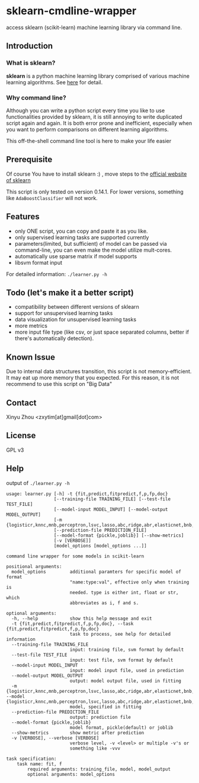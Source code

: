 
sklearn-cmdline-wrapper
=======================

access sklearn (scikit-learn) machine learning library via command line.

Introduction
------------
### What is sklearn?
__sklearn__ is a python machine learning library comprised of various
machine learning algorithms. See [here](http://scikit-learn.org/stable/) for detail.

### Why command line?
Although you can write a python script every time you like to use functionalities
provided by sklearn, it is still annoying to write duplicated script again and again.
It is both error prone and inefficient, especially when you want to perform comparisons
on different learning algorithms.

This off-the-shell command line tool is here to make your life easier

Prerequisite
------------
Of course You have to install sklearn :) , move steps to the [official website of sklearn](http://scikit-learn.org/stable/)

This script is only tested on version 0.14.1.
For lower versions, something like ```AdaBoostClassifier``` will not work.


Features
--------
- only ONE script, you can copy and paste it as you like.
- only supervised learning tasks are supported currently
- parameters(limited, but sufficient) of model can be passed via command-line,
	you can even make the model utilize mult-cores.
- automatically use sparse matrix if model supports
- libsvm format input

For detailed information: ```./learner.py -h```

Todo (let's make it a better script)
------------------------------------
- compatibility between different versions of sklearn
- support for unsupervised learning tasks
- data visualization for unsupervised learning tasks
- more metrics
- more input file type (like csv, or just space separated columns,
better if there's automatically detection).

Known Issue
-----------
Due to internal data structures transition, this script is not
memory-efficient. It may eat up more memory that you expected.
For this reason, it is not recommend to use this script on "Big Data"

Contact
-------
Xinyu Zhou <zxytim[at]gmail[dot]com>

License
-------
GPL v3

Help
----
output of ```./learner.py -h```

	usage: learner.py [-h] -t {fit,predict,fitpredict,f,p,fp,doc}
					  [--training-file TRAINING_FILE] [--test-file TEST_FILE]
					  [--model-input MODEL_INPUT] [--model-output MODEL_OUTPUT]
					  [-m {logisticr,knnc,mnb,perceptron,lsvc,lasso,abc,ridge,abr,elasticnet,bnb,knnr,sgdc,etr,rfr,nusvr,gbc,dtc,linearr,svc,rfc,etc,gbr,dtr,svr}]
					  [--prediction-file PREDICTION_FILE]
					  [--model-format {pickle,joblib}] [--show-metrics]
					  [-v [VERBOSE]]
					  [model_options [model_options ...]]

	command line wrapper for some models in scikit-learn

	positional arguments:
	  model_options         additional paramters for specific model of format
							"name:type:val", effective only when training is
							needed. type is either int, float or str, which
							abbreviates as i, f and s.

	optional arguments:
	  -h, --help            show this help message and exit
	  -t {fit,predict,fitpredict,f,p,fp,doc}, --task {fit,predict,fitpredict,f,p,fp,doc}
							task to process, see help for detailed information
	  --training-file TRAINING_FILE
							input: training file, svm format by default
	  --test-file TEST_FILE
							input: test file, svm format by default
	  --model-input MODEL_INPUT
							input: model input file, used in prediction
	  --model-output MODEL_OUTPUT
							output: model output file, used in fitting
	  -m {logisticr,knnc,mnb,perceptron,lsvc,lasso,abc,ridge,abr,elasticnet,bnb,knnr,sgdc,etr,rfr,nusvr,gbc,dtc,linearr,svc,rfc,etc,gbr,dtr,svr}, --model {logisticr,knnc,mnb,perceptron,lsvc,lasso,abc,ridge,abr,elasticnet,bnb,knnr,sgdc,etr,rfr,nusvr,gbc,dtc,linearr,svc,rfc,etc,gbr,dtr,svr}
							model, specified in fitting
	  --prediction-file PREDICTION_FILE
							output: prediction file
	  --model-format {pickle,joblib}
							model format, pickle(default) or joblib
	  --show-metrics        show metric after prediction
	  -v [VERBOSE], --verbose [VERBOSE]
							verbose level, -v <level> or multiple -v's or
							something like -vvv

	task specification:
		task name: fit, f
			required arguments: training_file, model, model_output
			optional arguments: model_options